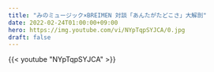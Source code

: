 ```yaml
---
title: "みのミュージック×BREIMEN 対談「あんたがたどこさ」大解剖"
date: 2022-02-24T01:00:00+09:00
hero: https://img.youtube.com/vi/NYpTqpSYJCA/0.jpg
draft: false
---
```


{{< youtube "NYpTqpSYJCA" >}}
